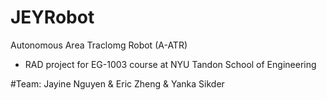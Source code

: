 # JEYRobot
Autonomous Area Traclomg Robot (A-ATR)
- RAD project for EG-1003 course at NYU Tandon School of Engineering

#Team:
Jayine Nguyen & Eric Zheng & Yanka Sikder

